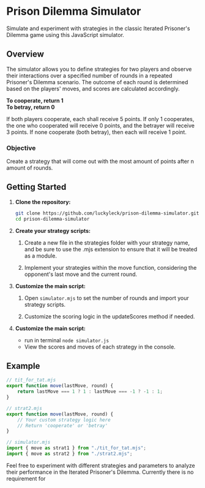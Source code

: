 # Prison Dilemma Simulator

Simulate and experiment with strategies in the classic Iterated Prisoner's Dilemma game using this JavaScript simulator.

## Overview

The simulator allows you to define strategies for two players and observe their interactions over a specified number of rounds in a repeated Prisoner's Dilemma scenario. The outcome of each round is determined based on the players' moves, and scores are calculated accordingly.  

**To cooperate, return 1**      
**To betray, return 0** 

If both players cooperate, each shall receive 5 points. If only 1 cooperates, the one who cooperated will receive 0 points, and the betrayer will receive 3 points. If none cooperate (both betray), then each will receive 1 point.

### Objective
Create a strategy that will come out with the most amount of points after n amount of rounds.

## Getting Started

1. **Clone the repository:**

   ```bash
   git clone https://github.com/luckyleck/prison-dilemma-simulator.git
   cd prison-dilemma-simulator

2. **Create your strategy scripts:**

    1. Create a new file in the strategies folder with your strategy name, and be sure to use the .mjs extension to ensure that it will be treated as a module.

    2. Implement your strategies within the move function, considering the opponent's last move and the current round.

3. **Customize the main script:**
    1. Open `simulator.mjs` to set the number of rounds and import your strategy scripts.

    2. Customize the scoring logic in the updateScores method if needed.

4. **Customize the main script:**  
    - run in terminal `node simulator.js`
    - View the scores and moves of each strategy in the console.

## Example
```js
// tit_for_tat.mjs
export function move(lastMove, round) {
    return lastMove === 1 ? 1 : lastMove === -1 ? -1 : 1;
}

// strat2.mjs
export function move(lastMove, round) {
    // Your custom strategy logic here
    // Return 'cooperate' or 'betray'
}

// simulator.mjs
import { move as strat1 } from "./tit_for_tat.mjs";
import { move as strat2 } from "./strat2.mjs";
```

Feel free to experiment with different strategies and parameters to analyze their performance in the Iterated Prisoner's Dilemma. Currently there is no requirement for 


